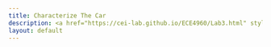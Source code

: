```yaml
---
title: Characterize The Car
description: <a href="https://cei-lab.github.io/ECE4960/Lab3.html" style="color:#FFCC00;">Lab 3</a>
layout: default
---
```

